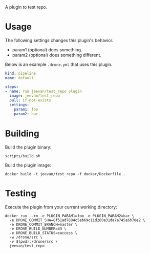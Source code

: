 A plugin to test repo.

# Usage

The following settings changes this plugin's behavior.

* param1 (optional) does something.
* param2 (optional) does something different.

Below is an example `.drone.yml` that uses this plugin.

```yaml
kind: pipeline
name: default

steps:
- name: run jeevan/test_repo plugin
  image: jeevan/test_repo
  pull: if-not-exists
  settings:
    param1: foo
    param2: bar
```

# Building

Build the plugin binary:

```text
scripts/build.sh
```

Build the plugin image:

```text
docker build -t jeevan/test_repo -f docker/Dockerfile .
```

# Testing

Execute the plugin from your current working directory:

```text
docker run --rm -e PLUGIN_PARAM1=foo -e PLUGIN_PARAM2=bar \
  -e DRONE_COMMIT_SHA=8f51ad7884c5eb69c11d260a31da7a745e6b78e2 \
  -e DRONE_COMMIT_BRANCH=master \
  -e DRONE_BUILD_NUMBER=43 \
  -e DRONE_BUILD_STATUS=success \
  -w /drone/src \
  -v $(pwd):/drone/src \
  jeevan/test_repo
```
